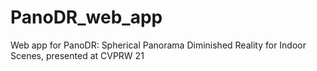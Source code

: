 # PanoDR_web_app
Web app for PanoDR: Spherical Panorama Diminished Reality for Indoor Scenes, presented at CVPRW 21
